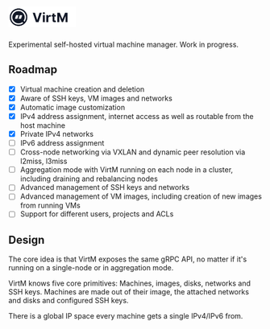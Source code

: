 # <img src="docs/logo.png" height="40" alt="VirtM">

Experimental self-hosted virtual machine manager. Work in progress.

## Roadmap

- [x] Virtual machine creation and deletion
- [x] Aware of SSH keys, VM images and networks
- [x] Automatic image customization
- [x] IPv4 address assignment, internet access as well as routable from the host machine
- [x] Private IPv4 networks
- [ ] IPv6 address assignment
- [ ] Cross-node networking via VXLAN and dynamic peer resolution via l2miss, l3miss
- [ ] Aggregation mode with VirtM running on each node in a cluster, including draining and rebalancing nodes
- [ ] Advanced management of SSH keys and networks
- [ ] Advanced management of VM images, including creation of new images from running VMs
- [ ] Support for different users, projects and ACLs

## Design

The core idea is that VirtM exposes the same gRPC API, no matter if it's running on a single-node or in aggregation mode.

VirtM knows five core primitives: Machines, images, disks, networks and SSH keys.
Machines are made out of their image, the attached networks and disks and configured SSH keys.

There is a global IP space every machine gets a single IPv4/IPv6 from.